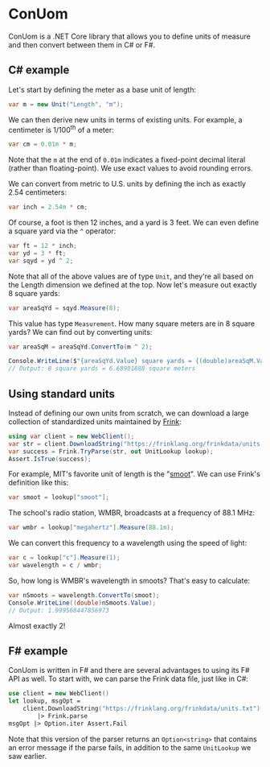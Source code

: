 # ConUom
ConUom is a .NET Core library that allows you to define units of measure and then convert between them in C# or F#.
## C# example
Let's start by defining the meter as a base unit of length:
```csharp
var m = new Unit("Length", "m");
```
We can then derive new units in terms of existing units. For example, a centimeter is 1/100<sup>th</sup> of a meter:
```csharp
var cm = 0.01m * m;
```
Note that the `m` at the end of `0.01m` indicates a fixed-point decimal literal (rather than floating-point). We use exact values to avoid rounding errors.

We can convert from metric to U.S. units by defining the inch as exactly 2.54 centimeters:
```csharp
var inch = 2.54m * cm;
```
Of course, a foot is then 12 inches, and a yard is 3 feet. We can even define a square yard via the `^` operator:
```csharp
var ft = 12 * inch;
var yd = 3 * ft;
var sqyd = yd ^ 2;
```
Note that all of the above values are of type `Unit`, and they're all based on the Length dimension we defined at the top. Now let's measure out exactly 8 square yards:
```csharp
var areaSqYd = sqyd.Measure(8);
```
This value has type `Measurement`. How many square meters are in 8 square yards? We can find out by converting units:
```csharp
var areaSqM = areaSqYd.ConvertTo(m ^ 2);

Console.WriteLine($"{areaSqYd.Value} square yards = {(double)areaSqM.Value} square meters");
// Output: 8 square yards = 6.68901888 square meters
```
## Using standard units
Instead of defining our own units from scratch, we can download a large collection of standardized units maintained by [Frink](https://frinklang.org/frinkdata/units.txt):
```csharp
using var client = new WebClient();
var str = client.DownloadString("https://frinklang.org/frinkdata/units.txt");
var success = Frink.TryParse(str, out UnitLookup lookup);
Assert.IsTrue(success);
```
For example, MIT's favorite unit of length is the "[smoot](https://en.wikipedia.org/wiki/Smoot)". We can use Frink's definition like this:
```csharp
var smoot = lookup["smoot"];
```
The school's radio station, WMBR, broadcasts at a frequency of 88.1 MHz:
```csharp
var wmbr = lookup["megahertz"].Measure(88.1m);
```
We can convert this frequency to a wavelength using the speed of light:
```csharp
var c = lookup["c"].Measure(1);
var wavelength = c / wmbr;
```
So, how long is WMBR's wavelength in smoots? That's easy to calculate:
```csharp
var nSmoots = wavelength.ConvertTo(smoot);
Console.WriteLine((double)nSmoots.Value);
// Output: 1.999568447856973
```
 Almost exactly 2!
## F# example
ConUom is written in F# and there are several advantages to using its F# API as well. To start with, we can parse the Frink data file, just like in C#:
```fsharp
use client = new WebClient()
let lookup, msgOpt =
    client.DownloadString("https://frinklang.org/frinkdata/units.txt")
        |> Frink.parse
msgOpt |> Option.iter Assert.Fail
```
Note that this version of the parser returns an `Option<string>` that contains an error message if the parse fails, in addition to the same `UnitLookup` we saw earlier.
<!--stackedit_data:
eyJoaXN0b3J5IjpbLTIxMzcyNDM4NTQsLTE4MjQ2OTE5NTUsLT
E5OTAzMTUxMDUsLTY1NTk3MTYzNSw2NzYxNzc0NDUsOTUzODY0
MzA4XX0=
-->